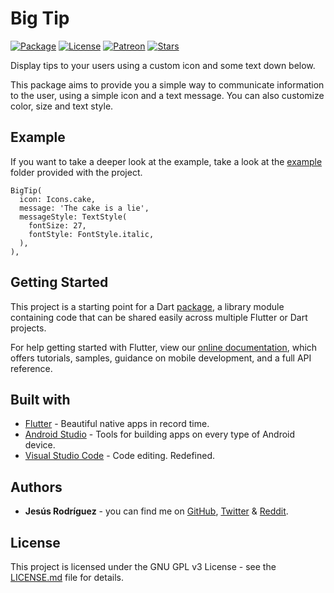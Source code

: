 # Big Tip

[![Package](https://img.shields.io/pub/v/big_tip.svg?style=for-the-badge)](https://pub.dartlang.org/packages/big_tip)
[![License](https://img.shields.io/github/license/jesusrp98/big_tip.svg?style=for-the-badge)](https://www.gnu.org/licenses/gpl-3.0.en.html)
[![Patreon](https://img.shields.io/badge/Support-Patreon-orange.svg?style=for-the-badge)](https://www.patreon.com/jesusrp98)
[![Stars](https://img.shields.io/github/stars/jesusrp98/big_tip.svg?style=for-the-badge)](https://github.com/jesusrp98/big_tip/stargazers)

Display tips to your users using a custom icon and some text down below.

This package aims to provide you a simple way to communicate information to the user, using a simple icon and a text message. You can also customize color, size and text style.

## Example

If you want to take a deeper look at the example, take a look at the [example](https://github.com/jesusrp98/big_tip/tree/master/example) folder provided with the project.

```
BigTip(
  icon: Icons.cake,
  message: 'The cake is a lie',
  messageStyle: TextStyle(
    fontSize: 27,
    fontStyle: FontStyle.italic,
  ),
),
```

## Getting Started

This project is a starting point for a Dart [package](https://flutter.io/developing-packages/), a library module containing code that can be shared easily across multiple Flutter or Dart projects.

For help getting started with Flutter, view our [online documentation](https://flutter.io/docs), which offers tutorials, samples, guidance on mobile development, and a full API reference.

## Built with

- [Flutter](https://flutter.dev/) - Beautiful native apps in record time.
- [Android Studio](https://developer.android.com/studio/index.html/) - Tools for building apps on every type of Android device.
- [Visual Studio Code](https://code.visualstudio.com/) - Code editing. Redefined.

## Authors

- **Jesús Rodríguez** - you can find me on [GitHub](https://github.com/jesusrp98), [Twitter](https://twitter.com/jesusrp98) & [Reddit](https://www.reddit.com/user/jesusrp98).

## License

This project is licensed under the GNU GPL v3 License - see the [LICENSE.md](LICENSE.md) file for details.
